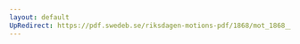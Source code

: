 ```yaml
---
layout: default
UpRedirect: https://pdf.swedeb.se/riksdagen-motions-pdf/1868/mot_1868__ak__00037/mot_1868__ak__00037_002.pdf
---
```

